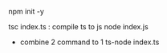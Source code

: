 npm init -y

tsc index.ts : compile ts to js
node index.js 

- combine 2 command to 1
ts-node index.ts
